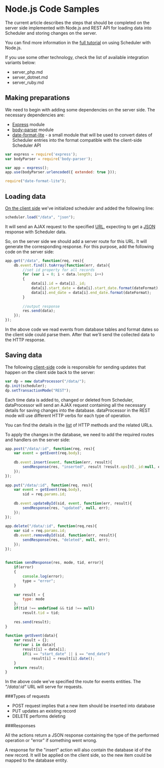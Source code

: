 Node.js Code Samples
==================================

The current article describes the steps that should be completed on the server side implemented with Node.js and REST API
for loading data into Scheduler and storing changes on the server. 

You can find more information in the [full tutorial](howtostart_nodejs.md) on using Scheduler with Node.js.

If you use some other technology, check the list of available integration variants below:

- server_php.md
- server_dotnet.md
- server_ruby.md


Making preparations
---------------------

We need to begin with adding some dependencies on the server side.
The necessary dependencies are:

- [Express](http://expressjs.com/) module
- [body-parser](https://www.npmjs.com/package/body-parser) module
- [date-format-lite](https://www.npmjs.com/package/date-format-lite) - a small module that will be used to convert dates of Scheduler entries into the format 
compatible with the client-side Scheduler API

~~~js
var express = require('express');
var bodyParser = require('body-parser');

var app = express();
app.use(bodyParser.urlencoded({ extended: true }));

require("date-format-lite");
~~~

Loading data
---------------

[On the client side](server_integration.md#technique) we've initialized scheduler and added the following line:

~~~js
scheduler.load("/data", "json");
~~~

It will send an AJAX request to the specified [URL](server_integration.md#requestresponsedetails), 
expecting to get a [JSON](data_formats.md#json) response with Scheduler data. 

So, on the server side we should add a server route for this URL. It will generate the corresponding response.
For this purpose, add the following code on the server side:

~~~js
app.get("/data", function(req, res){
    db.event.find().toArray(function(err, data){
        //set id property for all records
        for (var i = 0; i < data.length; i++)
        {
            data[i].id = data[i]._id;
            data[i].start_date = data[i].start_date.format(dateFormat);
            data[i].end_date = data[i].end_date.format(dateFormat);
        }
 
        //output response
        res.send(data);
    });
});
~~~

In the above code we read events from database tables and format dates so the client side could parse them. 
After that we'll send the collected data to the HTTP response.

Saving data
-----------

The following [client-side](server_integration.md#technique) code is responsible for sending updates that happen on the client side back to the server:

~~~js
var dp = new dataProcessor("/data/");
dp.init(scheduler);
dp.setTransactionMode("REST");
~~~

Each time data is added to, changed or deleted from Scheduler, dataProcessor will send an AJAX request
containing all the necessary details for saving changes into the database.
dataProcessor in the REST mode will use different HTTP verbs for each type of operation. 

You can find the details in the [list](server_integration.md#requestresponsedetails) of HTTP methods and the related URLs.

To apply the changes in the database, we need to add the required routes and handlers on the server side:

~~~js
app.post("/data/:id", function(req, res){
    var event = getEvent(req.body);
 
    db.event.insert(event, function(err, result){
        sendResponse(res, "inserted", result ?result.ops[0]._id:null, err);
    });
});
 
app.put("/data/:id", function(req, res){
    var event = getEvent(req.body),
        sid = req.params.id;
 
    db.event.updateById(sid, event, function(err, result){
        sendResponse(res, "updated", null, err);
    });
});
 
app.delete("/data/:id", function(req,res){
    var sid = req.params.id;
    db.event.removeById(sid, function(err, result){
        sendResponse(res, "deleted", null, err);
    });
});
 
 
function sendResponse(res, mode, tid, error){
    if(error)
    {
        console.log(error);
        type = "error";
    }
 
    var result = {
        type: mode
    };
    if(tid !== undefined && tid !== null)
        result.tid = tid;
 
    res.send(result);
}
 
function getEvent(data){
    var result = {};
    for(var i in data){
        result[i] = data[i];
        if(i == "start_date" || i == "end_date")
            result[i] = result[i].date();
    }
    return result;
}
~~~

In the above code we've specified the route for events entities. The *"/data/:id"* URL will serve for requests.


###Types of requests

- POST request implies that a new item should be inserted into database
- PUT updates an existing record
- DELETE performs deleting

###Responses

All the actions return a JSON response containing the type of the performed operation or "error" if something went wrong.

A response for the "insert" action will also contain the database id of the new record. It will be applied on the client side, 
so the new item could be mapped to the database entity.

